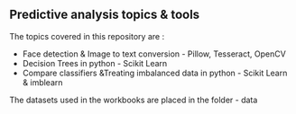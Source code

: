 ## Predictive analysis topics & tools

The topics covered in this repository are :

 - Face detection & Image to text conversion - Pillow, Tesseract, OpenCV
 - Decision Trees in python - Scikit Learn
 - Compare classifiers &Treating imbalanced data in python - Scikit Learn & imblearn
  
 The datasets used in the workbooks are placed in the folder - data
